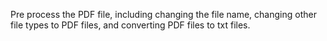 Pre process the PDF file, including changing the file name, changing other file types to PDF files, and converting PDF files to txt files.
